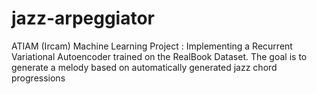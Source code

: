 # jazz-arpeggiator
ATIAM (Ircam) Machine Learning Project :
Implementing a Recurrent Variational Autoencoder trained on the RealBook Dataset. The goal is to generate a melody based on automatically generated jazz chord progressions
